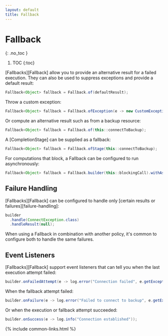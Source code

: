 ```yaml
---
layout: default
title: Fallback
---
```


# Fallback
{: .no_toc }

1. TOC
{:toc}

[Fallbacks][Fallback] allow you to provide an alternative result for a failed execution. They can also be used to suppress exceptions and provide a default result:

```java
Fallback<Object> fallback = Fallback.of(defaultResult);
```

Throw a custom exception:

```java
Fallback<Object> fallback = Fallback.ofException(e -> new CustomException(e.getException()));
```

Or compute an alternative result such as from a backup resource:

```java
Fallback<Object> fallback = Fallback.of(this::connectToBackup);
```

A [CompletionStage] can be supplied as a fallback:

```java
Fallback<Object> fallback = Fallback.ofStage(this::connectToBackup);
```

For computations that block, a Fallback can be configured to run asynchronously:

```java
Fallback<Object> fallback = Fallback.builder(this::blockingCall).withAsync().build();
```

## Failure Handling

[Fallbacks][Fallback] can be configured to handle only [certain results or failures][failure-handling]:

```java
builder
  .handle(ConnectException.class)
  .handleResult(null);
```

When using a Fallback in combination with another policy, it's common to configure both to handle the same failures.

## Event Listeners

[Fallbacks][Fallback] support event listeners that can tell you when the last execution attempt failed:

```java
builder.onFailedAttempt(e -> log.error("Connection failed", e.getException()))
```

When the fallback attempt failed:

```java
builder.onFailure(e -> log.error("Failed to connect to backup", e.getException()));
```

Or when the execution or fallback attempt succeeded:

```java
builder.onSuccess(e -> log.info("Connection established"));
```

{% include common-links.html %}

